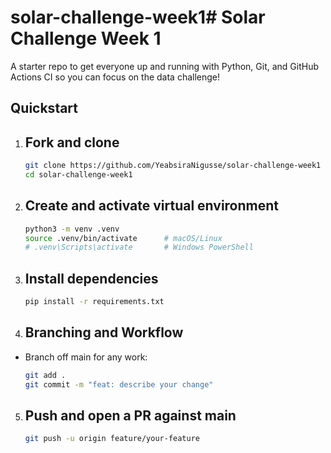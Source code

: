 # solar-challenge-week1# Solar Challenge Week 1

A starter repo to get everyone up and running with Python, Git, and GitHub Actions CI so you can focus on the data challenge!

##  Quickstart

1. ## Fork and  clone

   ```bash
   git clone https://github.com/YeabsiraNigusse/solar-challenge-week1
   cd solar-challenge-week1
   ```

2. ## Create and activate virtual environment

    ```bash
    python3 -m venv .venv
    source .venv/bin/activate      # macOS/Linux
    # .venv\Scripts\activate       # Windows PowerShell
    ```

3. ## Install dependencies

    ```bash
    pip install -r requirements.txt
    ```
4. ## Branching and Workflow

- Branch off main for any work:
    ```bash
    git add .
    git commit -m "feat: describe your change"
    ```
5. ## Push and open a PR against main

    ```bash
    git push -u origin feature/your-feature
    ```

